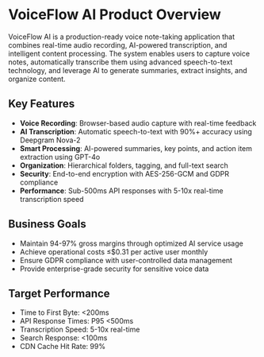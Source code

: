# VoiceFlow AI Product Overview

VoiceFlow AI is a production-ready voice note-taking application that combines real-time audio recording, AI-powered transcription, and intelligent content processing. The system enables users to capture voice notes, automatically transcribe them using advanced speech-to-text technology, and leverage AI to generate summaries, extract insights, and organize content.

## Key Features

- **Voice Recording**: Browser-based audio capture with real-time feedback
- **AI Transcription**: Automatic speech-to-text with 90%+ accuracy using Deepgram Nova-2
- **Smart Processing**: AI-powered summaries, key points, and action item extraction using GPT-4o
- **Organization**: Hierarchical folders, tagging, and full-text search
- **Security**: End-to-end encryption with AES-256-GCM and GDPR compliance
- **Performance**: Sub-500ms API responses with 5-10x real-time transcription speed

## Business Goals

- Maintain 94-97% gross margins through optimized AI service usage
- Achieve operational costs ≤$0.31 per active user monthly
- Ensure GDPR compliance with user-controlled data management
- Provide enterprise-grade security for sensitive voice data

## Target Performance

- Time to First Byte: <200ms
- API Response Times: P95 <500ms
- Transcription Speed: 5-10x real-time
- Search Response: <100ms
- CDN Cache Hit Rate: 99%